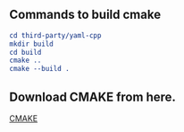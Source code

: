 ## Commands to build cmake 

```cmake
cd third-party/yaml-cpp
mkdir build 
cd build 
cmake ..
cmake --build .
```
## Download CMAKE from here.
[CMAKE](https://cmake.org)
